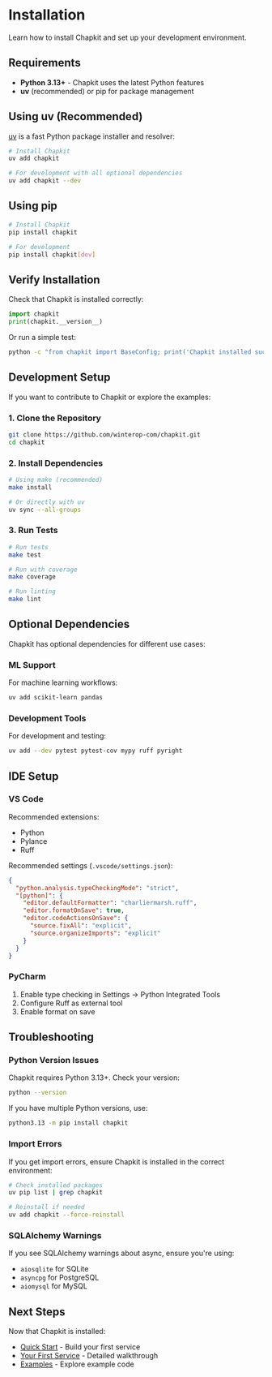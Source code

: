 # Installation

Learn how to install Chapkit and set up your development environment.

## Requirements

- **Python 3.13+** - Chapkit uses the latest Python features
- **uv** (recommended) or pip for package management

## Using uv (Recommended)

[uv](https://github.com/astral-sh/uv) is a fast Python package installer and resolver:

```bash
# Install Chapkit
uv add chapkit

# For development with all optional dependencies
uv add chapkit --dev
```

## Using pip

```bash
# Install Chapkit
pip install chapkit

# For development
pip install chapkit[dev]
```

## Verify Installation

Check that Chapkit is installed correctly:

```python
import chapkit
print(chapkit.__version__)
```

Or run a simple test:

```bash
python -c "from chapkit import BaseConfig; print('Chapkit installed successfully!')"
```

## Development Setup

If you want to contribute to Chapkit or explore the examples:

### 1. Clone the Repository

```bash
git clone https://github.com/winterop-com/chapkit.git
cd chapkit
```

### 2. Install Dependencies

```bash
# Using make (recommended)
make install

# Or directly with uv
uv sync --all-groups
```

### 3. Run Tests

```bash
# Run tests
make test

# Run with coverage
make coverage

# Run linting
make lint
```

## Optional Dependencies

Chapkit has optional dependencies for different use cases:

### ML Support

For machine learning workflows:

```bash
uv add scikit-learn pandas
```

### Development Tools

For development and testing:

```bash
uv add --dev pytest pytest-cov mypy ruff pyright
```

## IDE Setup

### VS Code

Recommended extensions:

- Python
- Pylance
- Ruff

Recommended settings (`.vscode/settings.json`):

```json
{
  "python.analysis.typeCheckingMode": "strict",
  "[python]": {
    "editor.defaultFormatter": "charliermarsh.ruff",
    "editor.formatOnSave": true,
    "editor.codeActionsOnSave": {
      "source.fixAll": "explicit",
      "source.organizeImports": "explicit"
    }
  }
}
```

### PyCharm

1. Enable type checking in Settings → Python Integrated Tools
2. Configure Ruff as external tool
3. Enable format on save

## Troubleshooting

### Python Version Issues

Chapkit requires Python 3.13+. Check your version:

```bash
python --version
```

If you have multiple Python versions, use:

```bash
python3.13 -m pip install chapkit
```

### Import Errors

If you get import errors, ensure Chapkit is installed in the correct environment:

```bash
# Check installed packages
uv pip list | grep chapkit

# Reinstall if needed
uv add chapkit --force-reinstall
```

### SQLAlchemy Warnings

If you see SQLAlchemy warnings about async, ensure you're using:

- `aiosqlite` for SQLite
- `asyncpg` for PostgreSQL
- `aiomysql` for MySQL

## Next Steps

Now that Chapkit is installed:

- [Quick Start](quickstart.md) - Build your first service
- [Your First Service](first-service.md) - Detailed walkthrough
- [Examples](https://github.com/winterop-com/chapkit/tree/main/examples) - Explore example code
